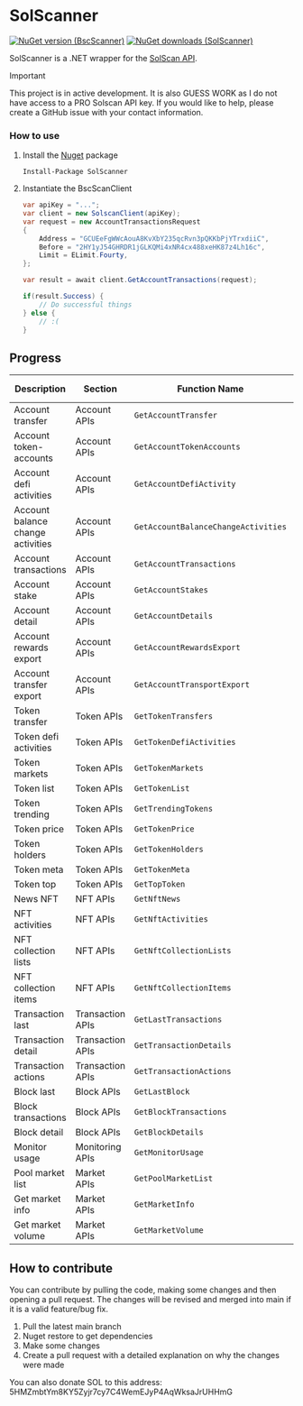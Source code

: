 # SolScanner


[![NuGet version (BscScanner)](https://img.shields.io/github/actions/workflow/status/pippinmole/solscanner/test-ci.yml)](https://www.nuget.org/packages/SolScanner)
[![NuGet downloads (SolScanner)](https://img.shields.io/nuget/dt/SolScanner)](https://www.nuget.org/packages/SolScanner)

SolScanner is a .NET wrapper for the [SolScan API](https://pro-api.solscan.io/pro-api-docs/v2.0).

> [!IMPORTANT]  
> This project is in active development. It is also GUESS WORK as I do not have access to a PRO Solscan API key. If you would like to help, please create a GitHub issue with your contact information.


### How to use

1. Install the [Nuget](https://www.nuget.org/packages/SolScanner) package
    ```cli
    Install-Package SolScanner
    ```
2. Instantiate the BscScanClient
    ```cs
    var apiKey = "...";
    var client = new SolscanClient(apiKey);
    var request = new AccountTransactionsRequest
    {
        Address = "GCUEeFgWWcAouA8KvXbY235qcRvn3pQKKbPjYTrxdiiC",
        Before = "2HY1yJ54GHRDR1jGLKQMi4xNR4cx488xeHK87z4Lh16c",
        Limit = ELimit.Fourty,
    };
    
    var result = await client.GetAccountTransactions(request);
    
    if(result.Success) {
        // Do successful things
    } else {
        // :(
    }
    ```

## Progress

| Description                       | Section          | Function Name                       | Is Implemented |
|-----------------------------------|------------------|-------------------------------------|----------------|
| Account transfer                  | Account APIs     | `GetAccountTransfer`                | ✅              |
| Account token-accounts            | Account APIs     | `GetAccountTokenAccounts`           | ✅              |
| Account defi activities           | Account APIs     | `GetAccountDefiActivity`            | ✅              |
| Account balance change activities | Account APIs     | `GetAccountBalanceChangeActivities` | ✅              |
| Account transactions              | Account APIs     | `GetAccountTransactions`            | ✅              |
| Account stake                     | Account APIs     | `GetAccountStakes`                  | ✅              |
| Account detail                    | Account APIs     | `GetAccountDetails`                 | ✅              |
| Account rewards export            | Account APIs     | `GetAccountRewardsExport`           | ❌              |
| Account transfer export           | Account APIs     | `GetAccountTransportExport`         | ❌              |
| Token transfer                    | Token APIs       | `GetTokenTransfers`                 | ✅              |
| Token defi activities             | Token APIs       | `GetTokenDefiActivities`            | ✅              |
| Token markets                     | Token APIs       | `GetTokenMarkets`                   | ✅              |
| Token list                        | Token APIs       | `GetTokenList`                      | ✅              |
| Token trending                    | Token APIs       | `GetTrendingTokens`                 | ✅              |
| Token price                       | Token APIs       | `GetTokenPrice`                     | ✅              |
| Token holders                     | Token APIs       | `GetTokenHolders`                   | ✅              |
| Token meta                        | Token APIs       | `GetTokenMeta`                      | ✅              |
| Token top                         | Token APIs       | `GetTopToken`                       | ✅              |
| News NFT                          | NFT APIs         | `GetNftNews`                        | ✅              |
| NFT activities                    | NFT APIs         | `GetNftActivities`                  | ✅              |
| NFT collection lists              | NFT APIs         | `GetNftCollectionLists`             | ✅              |
| NFT collection items              | NFT APIs         | `GetNftCollectionItems`             | ✅              |
| Transaction last                  | Transaction APIs | `GetLastTransactions`               | ✅              |
| Transaction detail                | Transaction APIs | `GetTransactionDetails`             | ✅              |
| Transaction actions               | Transaction APIs | `GetTransactionActions`             | ✅              |
| Block last                        | Block APIs       | `GetLastBlock`                      | ✅              |
| Block transactions                | Block APIs       | `GetBlockTransactions`              | ✅              |
| Block detail                      | Block APIs       | `GetBlockDetails`                   | ✅              |
| Monitor usage                     | Monitoring APIs  | `GetMonitorUsage`                   | ✅              |
| Pool market list                  | Market APIs      | `GetPoolMarketList`                 | ✅              |
| Get market info                   | Market APIs      | `GetMarketInfo`                     | ✅              |
| Get market volume                 | Market APIs      | `GetMarketVolume`                   | ✅              |


## How to contribute

You can contribute by pulling the code, making some changes and then opening a pull request. The changes will be revised and merged into main if it is a valid feature/bug fix.

1. Pull the latest main branch
2. Nuget restore to get dependencies
3. Make some changes
4. Create a pull request with a detailed explanation on why the changes were made

You can also donate SOL to this address: 5HMZmbtYm8KY5Zyjr7cy7C4WemEJyP4AqWksaJrUHHmG